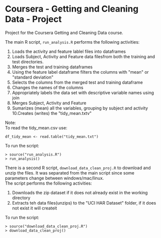 # Coursera - Getting and Cleaning Data - Project

Project for the Coursera Getting and Cleaning Data course.

The main R script, `run_analysis.R` performs the following activities:

1. Loads the activity and feature lablel files into dataframes
2. Loads Subject, Activity and Feature data filesfrom both the training and test directories.
3. Merges the test and training dataframes
4. Using the feature label dataframe filters the columns with "mean" or "standard deviation"
5. Selects the columns from the merged test and training dataframe
6. Changes the names of the columns
7. Appropriately labels the data set with descriptive variable names using join
8. Merges Subject, Activity and Feature
9. Sumarizes (mean) all the variables, grouping by subject and activity
10.Creates (writes) the "tidy_mean.txtv"

Note:  
To read the tidy_mean.csv use:  
```
df_tidy_mean <- read.table("tidy_mean.txt")  
```

To run the script:  
```
> source("run_analysis.R")  
> run_analysis()  
```


There is a second R script, `download_data_clean_proj.R` to download and unzip the files.
It was separated from the main script since some parameters change between windows/mac/linux.  
The script performs the following activities:

1. Downloads the zip dataset if it does not already exist in the working directory
2. Extracts teh data files(unzips) to the "UCI HAR Dataset" folder, if it does not exist it will createit

To run the script:  
```
> source("download_data_clean_proj.R")  
> download_data_clean_proj()  
```
